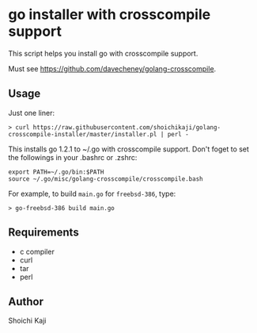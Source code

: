 # go installer with crosscompile support

This script helps you install go with crosscompile support.

Must see https://github.com/davecheney/golang-crosscompile.

## Usage

Just one liner:

    > curl https://raw.githubusercontent.com/shoichikaji/golang-crosscompile-installer/master/installer.pl | perl -

This installs go 1.2.1 to ~/.go with crosscompile support.
Don't foget to set the followings in your .bashrc or .zshrc:

    export PATH=~/.go/bin:$PATH
    source ~/.go/misc/golang-crosscompile/crosscompile.bash

For example, to build `main.go` for `freebsd-386`, type:

    > go-freebsd-386 build main.go

## Requirements

* c compiler
* curl
* tar
* perl

## Author

Shoichi Kaji
